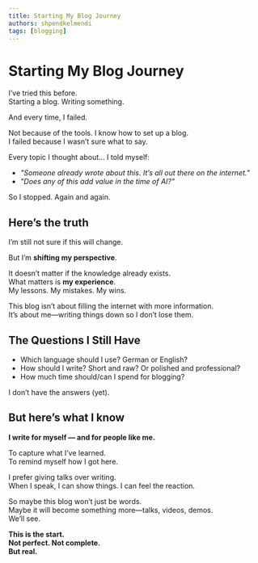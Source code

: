 ```yaml
---
title: Starting My Blog Journey
authors: shpendkelmendi
tags: [blogging]
---
```


# Starting My Blog Journey

I’ve tried this before.  
Starting a blog. Writing something.  

And every time, I failed.  

Not because of the tools. I know how to set up a blog.  
I failed because I wasn’t sure what to say.  

Every topic I thought about… I told myself:  
- *"Someone already wrote about this. It’s all out there on the internet."*  
- *"Does any of this add value in the time of AI?"*  

So I stopped. Again and again.  

<!-- truncate -->

## Here’s the truth

I’m still not sure if this will change.  

But I’m **shifting my perspective**.  

It doesn’t matter if the knowledge already exists.  
What matters is **my experience**.  
My lessons. My mistakes. My wins.  

This blog isn’t about filling the internet with more information.  
It’s about me—writing things down so I don’t lose them.  

## The Questions I Still Have

- Which language should I use? German or English?  
- How should I write? Short and raw? Or polished and professional?  
- How much time should/can I spend for blogging?

I don’t have the answers (yet).  

## But here’s what I know

**I write for myself — and for people like me.**  

To capture what I’ve learned.  
To remind myself how I got here.  

I prefer giving talks over writing.  
When I speak, I can show things. I can feel the reaction.  

So maybe this blog won’t just be words.  
Maybe it will become something more—talks, videos, demos.  
We’ll see.  

**This is the start.  
Not perfect. Not complete.  
But real.**
